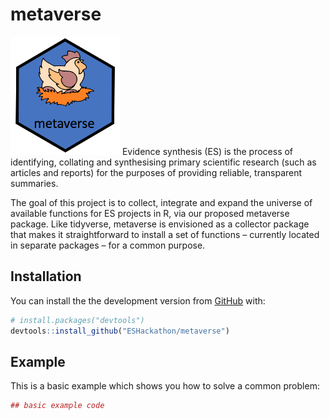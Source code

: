 
<!-- README.md is generated from README.Rmd. Please edit that file -->
metaverse
=========

<img src="metaverse.png" width="175" /> Evidence synthesis (ES) is the process of identifying, collating and synthesising primary scientific research (such as articles and reports) for the purposes of providing reliable, transparent summaries.

The goal of this project is to collect, integrate and expand the universe of available functions for ES projects in R, via our proposed metaverse package. Like tidyverse, metaverse is envisioned as a collector package that makes it straightforward to install a set of functions – currently located in separate packages – for a common purpose.

Installation
------------

You can install the the development version from [GitHub](https://github.com/) with:

``` r
# install.packages("devtools")
devtools::install_github("ESHackathon/metaverse")
```

Example
-------

This is a basic example which shows you how to solve a common problem:

``` r
## basic example code
```
